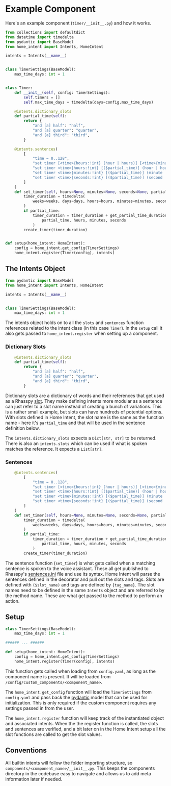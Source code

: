 # Example Component
Here's an example component (`timer/__init__.py`) and how it works.

```python
from collections import defaultdict
from datetime import timedelta
from pydantic import BaseModel
from home_intent import Intents, HomeIntent

intents = Intents(__name__)


class TimerSettings(BaseModel):
    max_time_days: int = 1


class Timer:
    def __init__(self, config: TimerSettings):
        self.timers = []
        self.max_time_days = timedelta(days=config.max_time_days)

    @intents.dictionary_slots
    def partial_time(self):
        return {
            "and [a] half": "half",
            "and [a] quarter": "quarter",
            "and [a] third": "third",
        }

    @intents.sentences(
        [
            "time = 0..128",
            "set timer [<time>{hours:!int} (hour | hours)] [<time>{minutes:!int} (minute | minutes)] [<time>{seconds:!int} (second | seconds)]"
            "set timer <time>{hours:!int} [($partial_time)] (hour | hours)",
            "set timer <time>{minutes:!int} [($partial_time)] (minute | minutes)",
            "set timer <time>{seconds:!int} [($partial_time)] (second | seconds)",
        ]
    )
    def set_timer(self, hours=None, minutes=None, seconds=None, partial_time=None):
        timer_duration = timedelta(
            weeks=weeks, days=days, hours=hours, minutes=minutes, seconds=seconds
        )
        if partial_time:
            timer_duration = timer_duration + get_partial_time_duration(
                partial_time, hours, minutes, seconds
            )
        create_timer(timer_duration)


def setup(home_intent: HomeIntent):
    config = home_intent.get_config(TimerSettings)
    home_intent.register(Timer(config), intents)

```

## The Intents Object
```python hl_lines="4"
from pydantic import BaseModel
from home_intent import Intents, HomeIntent

intents = Intents(__name__)


class TimerSettings(BaseModel):
    max_time_days: int = 1
```

The intents object holds on to all the `slots` and `sentences` function references related to the intent class (in this case `Timer`). In the `setup` call it also gets passed to `home_intent.register` when setting up a component.

### Dictionary Slots
```python
    @intents.dictionary_slots
    def partial_time(self):
        return {
            "and [a] half": "half",
            "and [a] quarter": "quarter",
            "and [a] third": "third",
        }
```
Dictionary slots are a dictionary of words and their references that get used as a Rhasspy [slot](https://rhasspy.readthedocs.io/en/latest/training/#slots-lists). They make defining intents more modular as a sentence can just refer to a slot name instead of creating a bunch of variations. This is a rather small example, but slots can have hundreds of potential options. With slots defined in Home Intent, the slot name is the same as the function name - here it's `partial_time` and that will be used in the sentence definition below.

The `intents.dictionary_slots` expects a `Dict[str, str]` to be returned. There is also an `intents.slots` which can be used if what is spoken matches the reference. It expects a `List[str]`.

### Sentences
```python
    @intents.sentences(
        [
            "time = 0..128",
            "set timer [<time>{hours:!int} (hour | hours)] [<time>{minutes:!int} (minute | minutes)] [<time>{seconds:!int} (second | seconds)]"
            "set timer <time>{hours:!int} [($partial_time)] (hour | hours)",
            "set timer <time>{minutes:!int} [($partial_time)] (minute | minutes)",
            "set timer <time>{seconds:!int} [($partial_time)] (second | seconds)",
        ]
    )
    def set_timer(self, hours=None, minutes=None, seconds=None, partial_time=None):
        timer_duration = timedelta(
            weeks=weeks, days=days, hours=hours, minutes=minutes, seconds=seconds
        )
        if partial_time:
            timer_duration = timer_duration + get_partial_time_duration(
                partial_time, hours, minutes, seconds
            )
        create_timer(timer_duration)

```
The sentence function (`set_timer`) is what gets called when a matching sentence is spoken to the voice assistant. These all get published to Rhasspy's [sentences.ini](https://rhasspy.readthedocs.io/en/latest/training/#sentencesini) file and use its syntax. Home Intent will parse the sentences defined in the decorator and pull out the slots and tags. Slots are defined with `($slot_name)` and tags are defined by `{tag_name}`. The slot names need to be defined in the same `Intents` object and are referred to by the method name. These are what get passed to the method to perform an action.


## Setup

```python
class TimerSettings(BaseModel):
    max_time_days: int = 1

###### ... ######

def setup(home_intent: HomeIntent):
    config = home_intent.get_config(TimerSettings)
    home_intent.register(Timer(config), intents)
```

This function gets called when loading from `config.yaml`, as long as the component name is present. It will be loaded from `/config/custom_components/<component_name>`.

The `home_intent.get_config` function will load the `TimerSettings` from `config.yaml` and pass back the [pydantic](https://pydantic-docs.helpmanual.io/) model that can be used for initialization. This is only required if the custom component requires any settings passed in from the user.

The `home_intent.register` function will keep track of the instantiated object and associated intents. When the the register function is called, the slots and sentences are verified, and a bit later on in the Home Intent setup all the slot functions are called to get the slot values.

## Conventions
All builtin intents will follow the folder importing structure, so `components/<component_name>/__init__.py`. This keeps the components directory in the codebase easy to navigate and allows us to add meta information later if needed.

